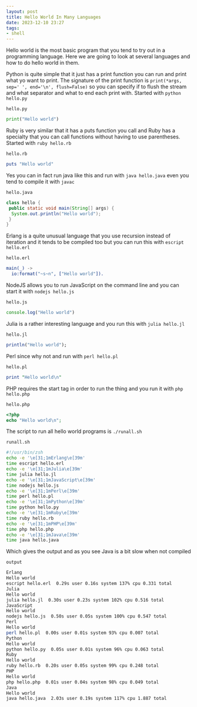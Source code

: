 ```yaml
---
layout: post
title: Hello World In Many Languages
date: 2023-12-10 23:27
tags:
- shell
---
```

Hello world is the most basic program that you tend to try out in a programming language. Here we are going to look at several languages and how to do hello world in them.

Python is quite simple that it just has a print function you can run and print what yo want to print. The signature of the print function is `print(*args, sep=' ', end='\n', flush=False)` so you can specify if to flush the stream and what separator and what to end each print with. Started with `python hello.py`

`hello.py`
```py
print("Hello world")
```

Ruby is very similar that it has a puts function you call and Ruby has a specialty that you can call functions without having to use parentheses. Started with `ruby hello.rb`

`hello.rb`
```rb
puts "Hello world"
```

Yes you can in fact run java like this and run with `java hello.java` even you tend to compile it with `javac`

`hello.java`
```java
class hello {
 public static void main(String[] args) {
  System.out.println("Hello world");
 }
}
```

Erlang is a quite unusual language that you use recursion instead of iteration and it tends to be compiled too but you can run this with `escript hello.erl`

`hello.erl`
```erlang
main(_) ->
  io:format("~s~n", ["Hello world"]).
```

NodeJS allows you to run JavaScript on the command line and you can start it with `nodejs hello.js`

`hello.js`
```js
console.log("Hello world")
```

Julia is a rather interesting language and you run this with `julia hello.jl`

`hello.jl`
```julia
println("Hello world");
```

Perl since why not and run with `perl hello.pl`

`hello.pl`
```pl
print "Hello world\n"
```

PHP requires the start tag in order to run the thing and you run it with `php hello.php`

`hello.php`
```php
<?php
echo "Hello world\n";
```

The script to run all hello world programs is `./runall.sh`

`runall.sh`
```sh
#!/usr/bin/zsh
echo -e '\e[31;1mErlang\e[39m'
time escript hello.erl
echo -e '\e[31;1mJulia\e[39m'
time julia hello.jl
echo -e '\e[31;1mJavaScript\e[39m'
time nodejs hello.js
echo -e '\e[31;1mPerl\e[39m'
time perl hello.pl
echo -e '\e[31;1mPython\e[39m'
time python hello.py
echo -e '\e[31;1mRuby\e[39m'
time ruby hello.rb
echo -e '\e[31;1mPHP\e[39m'
time php hello.php
echo -e '\e[31;1mJava\e[39m'
time java hello.java
```

Which gives the output and as you see Java is a bit slow when not compiled

`output`
```sh
Erlang
Hello world
escript hello.erl  0.29s user 0.16s system 137% cpu 0.331 total
Julia
Hello world
julia hello.jl  0.30s user 0.23s system 102% cpu 0.516 total
JavaScript
Hello world
nodejs hello.js  0.50s user 0.05s system 100% cpu 0.547 total
Perl
Hello world
perl hello.pl  0.00s user 0.01s system 93% cpu 0.007 total
Python
Hello world
python hello.py  0.05s user 0.01s system 96% cpu 0.063 total
Ruby
Hello world
ruby hello.rb  0.20s user 0.05s system 99% cpu 0.248 total
PHP
Hello world
php hello.php  0.01s user 0.04s system 98% cpu 0.049 total
Java
Hello world
java hello.java  2.03s user 0.19s system 117% cpu 1.887 total
```
